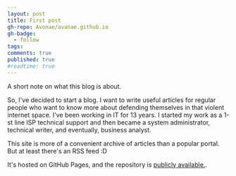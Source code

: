 ```yaml
---
layout: post
title: First post
gh-repo: Avonae/avanae.github.io
gh-badge:
  - follow
tags:
comments: true
published: true
#readtime: true
---
```


A short note on what this blog is about.

So, I've decided to start a blog. I want to write useful articles for regular people who want to know more about defending themselves in that violent internet space. I've been working in IT for 13 years. I started my work as a 1-st line ISP technical support and then became a system administrator, technical writer, and eventually, business analyst.

This site is more of a convenient archive of articles than a popular portal. But at least there's an RSS feed :D

It's hosted on GitHub Pages, and the repository is [publicly available.](https://github.com/Avonae/Blog).
